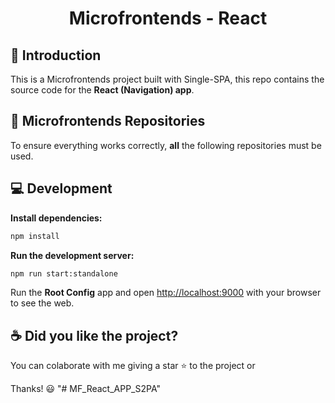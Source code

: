 <div align="center">

# Microfrontends - React



</div>

## 👋 Introduction

This is a Microfrontends project built with Single-SPA, this repo contains the source code for the **React (Navigation) app**.

## 🔶 Microfrontends Repositories

To ensure everything works correctly, **all** the following repositories must be used.



## 💻 Development

**Install dependencies:**

```bash
npm install
```

**Run the development server:**

```bash
npm run start:standalone
```

Run the **Root Config** app and open [http://localhost:9000](http://localhost:9000) with your browser to see the web.

## ☕️ Did you like the project?

You can colaborate with me giving a star ⭐️ to the project or


Thanks! 😃
"# MF_React_APP_S2PA" 
